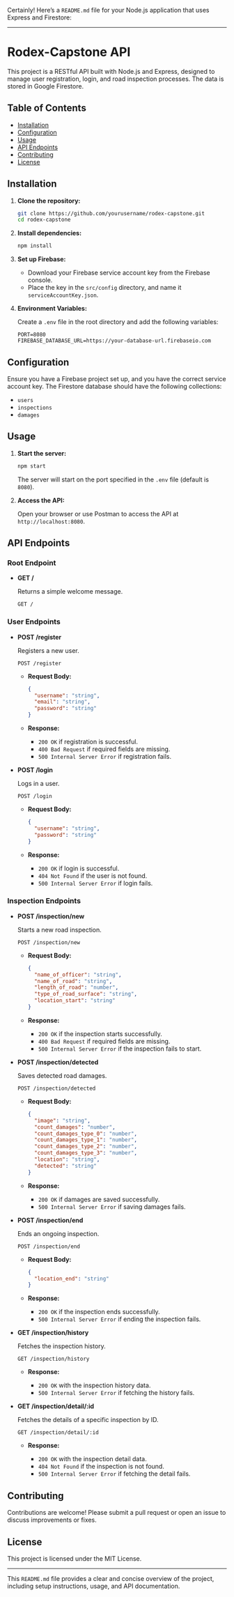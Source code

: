 ﻿Certainly! Here’s a `README.md` file for your Node.js application that uses Express and Firestore:

---

# Rodex-Capstone API

This project is a RESTful API built with Node.js and Express, designed to manage user registration, login, and road inspection processes. The data is stored in Google Firestore.

## Table of Contents

- [Installation](#installation)
- [Configuration](#configuration)
- [Usage](#usage)
- [API Endpoints](#api-endpoints)
- [Contributing](#contributing)
- [License](#license)

## Installation

1. **Clone the repository:**

   ```bash
   git clone https://github.com/yourusername/rodex-capstone.git
   cd rodex-capstone
   ```

2. **Install dependencies:**

   ```bash
   npm install
   ```

3. **Set up Firebase:**

   - Download your Firebase service account key from the Firebase console.
   - Place the key in the `src/config` directory, and name it `serviceAccountKey.json`.

4. **Environment Variables:**

   Create a `.env` file in the root directory and add the following variables:

   ```env
   PORT=8080
   FIREBASE_DATABASE_URL=https://your-database-url.firebaseio.com
   ```

## Configuration

Ensure you have a Firebase project set up, and you have the correct service account key. The Firestore database should have the following collections:

- `users`
- `inspections`
- `damages`

## Usage

1. **Start the server:**

   ```bash
   npm start
   ```

   The server will start on the port specified in the `.env` file (default is `8080`).

2. **Access the API:**

   Open your browser or use Postman to access the API at `http://localhost:8080`.

## API Endpoints

### Root Endpoint

- **GET /**

  Returns a simple welcome message.

  ```http
  GET /
  ```

### User Endpoints

- **POST /register**

  Registers a new user.

  ```http
  POST /register
  ```

  - **Request Body:**

    ```json
    {
      "username": "string",
      "email": "string",
      "password": "string"
    }
    ```

  - **Response:**

    - `200 OK` if registration is successful.
    - `400 Bad Request` if required fields are missing.
    - `500 Internal Server Error` if registration fails.

- **POST /login**

  Logs in a user.

  ```http
  POST /login
  ```

  - **Request Body:**

    ```json
    {
      "username": "string",
      "password": "string"
    }
    ```

  - **Response:**

    - `200 OK` if login is successful.
    - `404 Not Found` if the user is not found.
    - `500 Internal Server Error` if login fails.

### Inspection Endpoints

- **POST /inspection/new**

  Starts a new road inspection.

  ```http
  POST /inspection/new
  ```

  - **Request Body:**

    ```json
    {
      "name_of_officer": "string",
      "name_of_road": "string",
      "length_of_road": "number",
      "type_of_road_surface": "string",
      "location_start": "string"
    }
    ```

  - **Response:**

    - `200 OK` if the inspection starts successfully.
    - `400 Bad Request` if required fields are missing.
    - `500 Internal Server Error` if the inspection fails to start.

- **POST /inspection/detected**

  Saves detected road damages.

  ```http
  POST /inspection/detected
  ```

  - **Request Body:**

    ```json
    {
      "image": "string",
      "count_damages": "number",
      "count_damages_type_0": "number",
      "count_damages_type_1": "number",
      "count_damages_type_2": "number",
      "count_damages_type_3": "number",
      "location": "string",
      "detected": "string"
    }
    ```

  - **Response:**

    - `200 OK` if damages are saved successfully.
    - `500 Internal Server Error` if saving damages fails.

- **POST /inspection/end**

  Ends an ongoing inspection.

  ```http
  POST /inspection/end
  ```

  - **Request Body:**

    ```json
    {
      "location_end": "string"
    }
    ```

  - **Response:**

    - `200 OK` if the inspection ends successfully.
    - `500 Internal Server Error` if ending the inspection fails.

- **GET /inspection/history**

  Fetches the inspection history.

  ```http
  GET /inspection/history
  ```

  - **Response:**

    - `200 OK` with the inspection history data.
    - `500 Internal Server Error` if fetching the history fails.

- **GET /inspection/detail/:id**

  Fetches the details of a specific inspection by ID.

  ```http
  GET /inspection/detail/:id
  ```

  - **Response:**

    - `200 OK` with the inspection detail data.
    - `404 Not Found` if the inspection is not found.
    - `500 Internal Server Error` if fetching the detail fails.

## Contributing

Contributions are welcome! Please submit a pull request or open an issue to discuss improvements or fixes.

## License

This project is licensed under the MIT License.

---

This `README.md` file provides a clear and concise overview of the project, including setup instructions, usage, and API documentation.